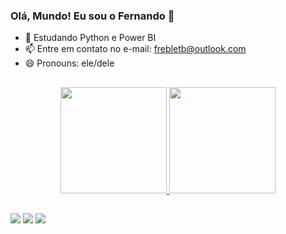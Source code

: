 ### Olá, Mundo! Eu sou o Fernando 👋

- 🌱 Estudando Python e Power BI
- 📫 Entre em contato no e-mail: frebletb@outlook.com
- 😄 Pronouns: ele/dele

##

<div align="center">
  <a href="https://github.com/frborgesl">
  <img height="170em" src="https://github-readme-stats.vercel.app/api?username=frborgesl&show_icons=false&theme=tokyonight&include_all_commits=true&count_private=true"/>
  <img height="170em" src="https://github-readme-stats.vercel.app/api/top-langs/?username=frborgesl&layout=compact&langs_count=7&theme=tokyonight"/>
</div>
  
##
  
<div>
    <a href="https://www.linkedin.com/in/fernando-ribeiro-borges-lopes-b6bb94169/" target="_blank"><img src="https://img.shields.io/badge/-LinkedIn-%230077B5?style=for-the-badge&logo=linkedin&logoColor=white" target="_blank"></a>
  <a href="https://www.instagram.com/frborgesl/" target="_blank"><img src="https://img.shields.io/badge/-Instagram-%23E4405F?style=for-the-badge&logo=instagram&logoColor=white" target="_blank"></a>
  <a href = "mailto:frebletb@outlook.com"><img src="https://img.shields.io/badge/Microsoft_Outlook-0078D4?style=for-the-badge&logo=microsoft-outlook&logoColor=white" target="_blank"></a>
</div>
